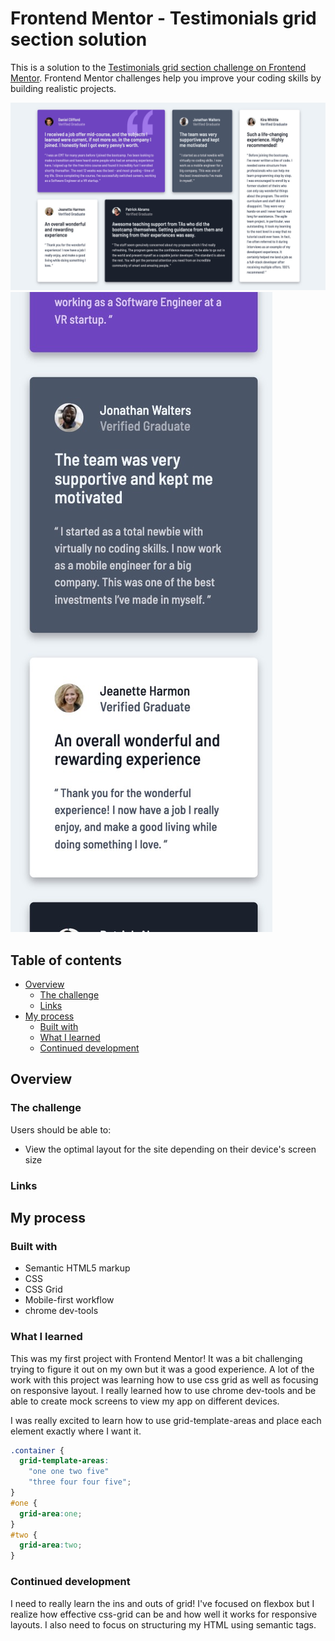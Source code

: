 # Frontend Mentor - Testimonials grid section solution

This is a solution to the [Testimonials grid section challenge on Frontend Mentor](https://www.frontendmentor.io/challenges/testimonials-grid-section-Nnw6J7Un7). Frontend Mentor challenges help you improve your coding skills by building realistic projects. 

![](./images/desktop-screenshot.jpg)
![](./images/mobile-screenshot.jpg)

## Table of contents

- [Overview](#overview)
  - [The challenge](#the-challenge)
  - [Links](#links)
- [My process](#my-process)
  - [Built with](#built-with)
  - [What I learned](#what-i-learned)
  - [Continued development](#continued-development)


## Overview

### The challenge

Users should be able to:

- View the optimal layout for the site depending on their device's screen size

### Links


## My process

### Built with

- Semantic HTML5 markup
- CSS
- CSS Grid
- Mobile-first workflow
- chrome dev-tools


### What I learned

This was my first project with Frontend Mentor!  It was a bit challenging trying to figure it out on my own but it was a good experience.  A lot of the work with this project was learning how to use css grid as well as focusing on responsive layout.  I really learned how to use chrome dev-tools and be able to create mock screens to view my app on different devices. 

I was really excited to learn how to use grid-template-areas and place each element exactly where I want it.

```css
.container {
  grid-template-areas:
    "one one two five"
    "three four four five";
}
#one {
  grid-area:one;
}
#two {
  grid-area:two;
}
```


### Continued development

I need to really learn the ins and outs of grid!  I've focused on flexbox but I realize how effective css-grid can be and how well it works for responsive layouts.  I also need to focus on structuring my HTML using semantic tags.

